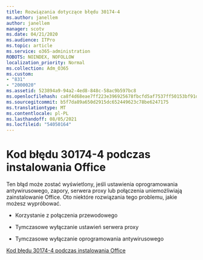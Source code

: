 ```yaml
---
title: Rozwiązania dotyczące błędu 30174-4
ms.author: janellem
author: janellem
manager: scotv
ms.date: 04/21/2020
ms.audience: ITPro
ms.topic: article
ms.service: o365-administration
ROBOTS: NOINDEX, NOFOLLOW
localization_priority: Normal
ms.collection: Adm_O365
ms.custom:
- "831"
- "2000020"
ms.assetid: 523894a9-94a2-4ed8-848c-58ac9b597bc8
ms.openlocfilehash: ca8f4d68eae7ff223e396925678fbcfd5af7537ff50153bf91d35ed04b41b554
ms.sourcegitcommit: b5f7da89a650d2915dc652449623c78be6247175
ms.translationtype: MT
ms.contentlocale: pl-PL
ms.lasthandoff: 08/05/2021
ms.locfileid: "54050164"
---
```

# <a name="error-code-30174-4-when-installing-office"></a>Kod błędu 30174-4 podczas instalowania Office

Ten błąd może zostać wyświetlony, jeśli ustawienia oprogramowania antywirusowego, zapory, serwera proxy lub połączenia uniemożliwiają zainstalowanie Office. Oto niektóre rozwiązania tego problemu, jakie możesz wypróbować.
  
- Korzystanie z połączenia przewodowego

- Tymczasowe wyłączanie ustawień serwera proxy

- Tymczasowe wyłączanie oprogramowania antywirusowego

[Kod błędu 30174-4 podczas instalowania Office](https://support.office.com/article/5d5551db-266f-47b3-93fc-d51c2e8f4c0b?wt.mc_id=Alchemy_ClientDIA)
  